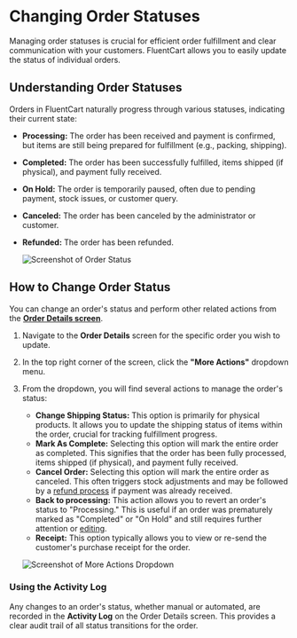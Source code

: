  # Changing Order Statuses

Managing order statuses is crucial for efficient order fulfillment and clear communication with your customers. FluentCart allows you to easily update the status of individual orders.

## Understanding Order Statuses

Orders in FluentCart naturally progress through various statuses, indicating their current state:

* **Processing:** The order has been received and payment is confirmed, but items are still being prepared for fulfillment (e.g., packing, shipping).
* **Completed:** The order has been successfully fulfilled, items shipped (if physical), and payment fully received.
* **On Hold:** The order is temporarily paused, often due to pending payment, stock issues, or customer query.
* **Canceled:** The order has been canceled by the administrator or customer.
* **Refunded:** The order has been refunded.

    ![Screenshot of Order Status](/images/store-management/changing-order-statuses/order-status.webp)

## How to Change Order Status

You can change an order's status and perform other related actions from the **[Order Details screen](/guide/store-management/orders-management/order-details-overview)**.

1.  Navigate to the **Order Details** screen for the specific order you wish to update.
2.  In the top right corner of the screen, click the **"More Actions"** dropdown menu.

3.  From the dropdown, you will find several actions to manage the order's status:

    * **Change Shipping Status:** This option is primarily for physical products. It allows you to update the shipping status of items within the order, crucial for tracking fulfillment progress.
    * **Mark As Complete:** Selecting this option will mark the entire order as completed. This signifies that the order has been fully processed, items shipped (if physical), and payment fully received.
    * **Cancel Order:** Selecting this option will mark the entire order as canceled. This often triggers stock adjustments and may be followed by a [refund process](/guide/store-management/orders-management/processing-refunds) if payment was already received.
    * **Back to processing:** This action allows you to revert an order's status to "Processing." This is useful if an order was prematurely marked as "Completed" or "On Hold" and still requires further attention or [editing](/guide/store-management/orders-management/editing-existing-orders).
    * **Receipt:** This option typically allows you to view or re-send the customer's purchase receipt for the order.

    ![Screenshot of More Actions Dropdown](/images/store-management/changing-order-statuses/order-more-actions-dropdown.webp)

### Using the Activity Log

Any changes to an order's status, whether manual or automated, are recorded in the **Activity Log** on the Order Details screen. This provides a clear audit trail of all status transitions for the order.
